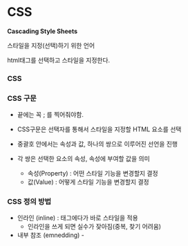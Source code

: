 # CSS

**Cascading Style Sheets**

스타일을 지정(선택)하기 위한 언어

html태그를 선택하고 스타일을 지정한다.

### CSS

### CSS 구문


- 끝에는 꼭 ; 를 찍어줘야함.

- CSS구문은 선택자를 통해서 스타일을 지정할 HTML 요소를 선택
- 중괄호 안에서는 속성과 값, 하나의 쌍으로 이루어진 선언을 진행
- 각 쌍은 선택한 요소의 속성, 속성에 부여할 값을 의미
    - 속성(Property) : 어떤 스타일 기능을 변경할지 결정
    - 값(Value) : 어떻게 스타일 기능을 변경할지 결정

### CSS 정의 방법

- 인라인 (inline) : 태그에다가 바로 스타일을 적용
    - 인라인을 쓰게 되면 실수가 잦아짐(중복, 찾기 어려움)
- 내부 참조 (emnedding) - <style>
    - 내부 참조를 쓰게 되면 코드가 너무 길어짐
- 외부 참조 (link file) -  분리된 css파일
    - 가장 많이 쓰는 방식

### CSS Selectors

### 선택자 유형

- 기본 선택자
    - 전체 선택자, 요소 선택자
    - 클래스 선택자, 아이디 선택자, 속성 선택자
    
- 결합자(Combinators)
    - 자손 결합자, 자식 결합자
    - 일반 형제 결합자, 인접 형제 결합자

- 의사 클래스/요소(Pseudo Class)
    - 링크, 동적 의사 클래스
    - 구조적 의사 클래스, 기타 의사 클래스, 의사 엘리먼트, 속성 선택자
    

### CSS 선택자 정리

- 요소 선택자
    - HTML 태그를 직접 선택

- 클래스(class) 선택자
    - 마침표(.)문자로 시작하며, 해당 클래스가 적용된 항목을 선택

- 아이디(id) 선택자
    - #문자로 시작하며, 해당 아이디가 적용된 항목을 선택
    - 일반적으로 하나의 문서에 1번만 사용
    - 여러번 사용해도 동작하지만, 단일 id를 사용하는 것을 권장
    

### CSS 적용  우선순위

범위가 좁을수록 강하다

1. 중요도 (importance) - 사용시 주의
    - !important
2. 우선 순위(Specificity)
    - 인라인 > id > class, 속성, pseudo-class > 요소, pseudo-element
3. CSS 파일 로딩 순서

### CSS 상속

- CSS는 상속을 통해 부모 요소의 속성을 자식에게 상속한다.
    - 속성(프로퍼티) 중에는 상속이 되는 것과 되지 않는 것들이 있다.
    - 상속 되는 것 예시
        - Text 관련 요소 (font, color, text-align), opacity, visibility 등
    - 상속 되지 않는 것 예시
        - Box model 관련 요소 (width, height, margin, padding, border, box-sizing, display), position  관련 요소 (position, top/right/bottom/left, z-index)등

### CSS 기본 스타일

### 크기 단위

- PX (픽셀)
    - 모니터 해상도의 한 화소인 ‘픽셀’ 기준
    - 픽셀의 크기는 변하지 않기 때문에 고정적인 단위

- %
    - 백분율 단위
    - 가변적인 레이아웃에서 자주 사용
    
- em
    - (바로 위,  부모 요소에 대한) 상속의 영향을 받음
    - 배수 단위, 요소에 지정된 사이즈에 상대적인 사이즈를 가짐

- rem
    - (바로 위, 부모 요소에 대한) 상속의 영향을 받지 않음
    - 최상위 요소(html)의 사이즈를 기준으로 배수 단위를 가짐

- viewport
    - 웹 페이지를 방문한 유저에게 바로 보이게 되는 웹 컨텐츠의 영역(디바이스 화면)
    - 디바이스의 viewport를 기준으로 상대적인 사이즈가 결정됨
    - vw, vh, vmin, vmax
    
    - px는 브라우저의 크기를 변경해도 그대로
    - vw는 브라우저의 크기에 따라 크기가 변함

### 색상 단위

- 색상 키워드 ( background-color : red; )
    - 대소문자를 구분하지 않음
    - redm blue, black과 같은 특정 색을 직접 글자로 나타냄
    
- RGB 색상 (  background-color : rgb(0, 255, 0); )
    - 16진수 표기법 혹은 함수형 표기법을 사용해서 특정 색을 표현하는 방식
    - # +16진수 표기법
    - rgb() 함수형 표기법

- HSL 색상 (  background-color : hsl(0, 100%, 50%); )
    - 색상, 채도, 명도를 통해 특정 색을 표현하는 방식
- a는 alpha (투명도)

### CSS 문서 표현

- 텍스트
    - 서체(font-family), 서체 스타일(font-style, font-weight)
    - 자간(letter-spacing), 단어 간격(word-spacing), 행간(line-height)

- 컬러(color), 배경(background-image, background-color)

- 기타 HTML 태그별 스타일링
    - 목표(li), 표(table)
    

### CSS Selectors

### 결합자 (Combinators)

- 자손 결합자(공백)
    - selectorA 하위의 모든 selectorB 요소

- 자식 결합자(>)
    - selectorA 바로 아래의 selectorB 요소

- 일반 형제 결합자(~)
    - selectorA의 형제 요소 중 뒤에 위치하는  selectorB 요소를 모두 선택

- 인접 형제 결합자(+)
    - selectorA의 형제 요소 중 바로 뒤에 위치하는 selectorB 요소를 선택

### CSS Box model

### CSS 원칙1

- 모든 요소는 네모(박스 모델) 이고, 위에서 아래로, 왼쪽에서 오른쪽으로 쌓인다.(좌측 상단에 배치)

### Box model 구성

### box-sizing

- 기본적으로 모든 요소의 box-sizing은 content-box
    - padding을 제외한 순수 contents 영역만을 box로 지정

- 다만, 우리가 일반적으로 영역을 볼 때는 border까지의 너비를 100px 보는 것을 원함
    - 그 경우 box-sizing을 border-box로 설정

### CSS Display

### CSS 원칙2

- 모든 요소는 네모(박스모델)이고, 좌측상단에 배치
- display에 따라 크기와 배치가 달라진다

### 대표적으로 활용되는 display

### CSS position

- 문서 상에서 요소의 위치를 지정
- static : 모든 태그의 기본 값(기준 위치)
    - 일반적인 요소의 배치 순서에 따름(좌측 상단)
    - 부모 요소 내에서 배치될 때는 부모 요소의 위치를 기준으로 배치 됨
    
- relative
    - static의 공간을 남겨두고 이동한다.
    

absolute를 쓸 때는 부모를 잘보자. static인지 아닌지…

div 는 블록이니깐 마진 탑 뭐 이런게 적용이 되고

span은 인라인이니깐 마진 탑 사이즈 뭐 이런게 적용이 안됨